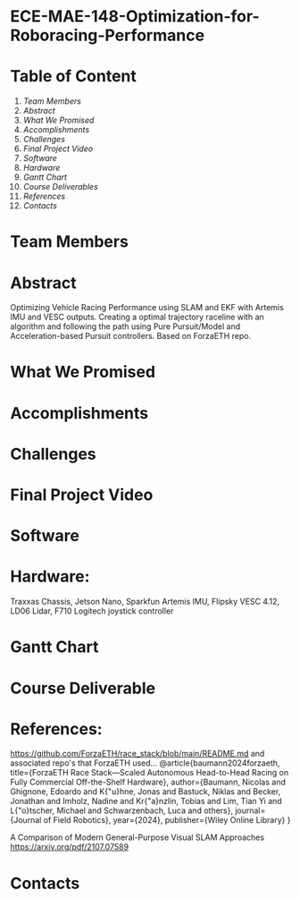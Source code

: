 # ECE-MAE-148-Optimization-for-Roboracing-Performance

# Table of Content
1. _Team Members_
2. _Abstract_
3. _What We Promised_
4. _Accomplishments_
5. _Challenges_
6. _Final Project Video_
7. _Software_
8. _Hardware_
9. _Gantt Chart_
10. _Course Deliverables_
11. _References_
12. _Contacts_

# Team Members

# Abstract
Optimizing Vehicle Racing Performance using SLAM and EKF with Artemis IMU and VESC outputs. Creating a optimal trajectory raceline with an algorithm and following the path using Pure Pursuit/Model and Acceleration-based Pursuit controllers. Based on ForzaETH repo.

# What We Promised

# Accomplishments

# Challenges

# Final Project Video

# Software

# Hardware:
Traxxas Chassis,
Jetson Nano,
Sparkfun Artemis IMU,
Flipsky VESC 4.12,
LD06 Lidar,
F710 Logitech joystick controller

# Gantt Chart

# Course Deliverable

# References:
https://github.com/ForzaETH/race_stack/blob/main/README.md
and associated repo's that ForzaETH used...
@article{baumann2024forzaeth,
  title={ForzaETH Race Stack—Scaled Autonomous Head-to-Head Racing on Fully Commercial Off-the-Shelf Hardware},
  author={Baumann, Nicolas and Ghignone, Edoardo and K{\"u}hne, Jonas and Bastuck, Niklas and Becker, Jonathan and Imholz, Nadine and Kr{\"a}nzlin, Tobias and Lim, Tian Yi and L{\"o}tscher, Michael and Schwarzenbach, Luca and others},
  journal={Journal of Field Robotics},
  year={2024},
  publisher={Wiley Online Library}
}

A Comparison of Modern General-Purpose Visual SLAM Approaches
https://arxiv.org/pdf/2107.07589

# Contacts

